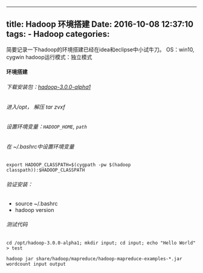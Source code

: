 --------------
title: Hadoop 环境搭建
Date: 2016-10-08 12:37:10
tags: 
	- Hadoop
categories: 
--------------

简要记录一下hadoop的环境搭建已经在idea和eclipse中小试牛刀。
OS：win10, cygwin
hadoop运行模式：独立模式
<!-- more -->

#### 环境搭建

###### 下载安装包：[hadoop-3.0.0-alpha1](http://www.apache.org/dyn/closer.cgi/hadoop/common/hadoop-3.0.0-alpha1/hadoop-3.0.0-alpha1.tar.gz)
###### 进入/opt， 解压 tar zvxf
###### 设置环境变量：`HADOOP_HOME`, `path`
###### 在 ~/.bashrc中设置环境变量
`export HADOOP_CLASSPATH=$(cygpath -pw $(hadoop classpath)):$HADOOP_CLASSPATH`
###### 验证安装：

 - source ~/.bashrc
 - hadoop version

###### 测试代码

```
cd /opt/hadoop-3.0.0-alpha1; mkdir input; cd input; echo "Hello World" > test

hadoop jar share/hadoop/mapreduce/hadoop-mapreduce-examples-*.jar wordcount input output

```

<!-- #### idea开发环境配置 -->